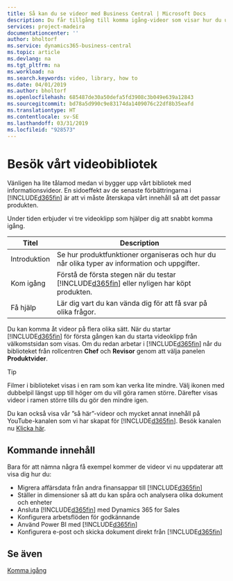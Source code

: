 ```yaml
---
title: Så kan du se videor med Business Central | Microsoft Docs
description: Du får tillgång till komma igång-videor som visar hur du utför vanliga uppgifter.
services: project-madeira
documentationcenter: ''
author: bholtorf
ms.service: dynamics365-business-central
ms.topic: article
ms.devlang: na
ms.tgt_pltfrm: na
ms.workload: na
ms.search.keywords: video, library, how to
ms.date: 04/01/2019
ms.author: bholtorf
ms.openlocfilehash: 685487de30a50defa5fd3908c3b049e639a12843
ms.sourcegitcommit: bd78a5d990c9e83174da1409076c22df8b35eafd
ms.translationtype: HT
ms.contentlocale: sv-SE
ms.lasthandoff: 03/31/2019
ms.locfileid: "928573"
---
```

# <a name="visit-our-video-library"></a>Besök vårt videobibliotek
Vänligen ha lite tålamod medan vi bygger upp vårt bibliotek med informationsvideor. En sidoeffekt av de senaste förbättringarna i [!INCLUDE[d365fin](includes/d365fin_md.md)] är att vi måste återskapa vårt innehåll så att det passar produkten.

Under tiden erbjuder vi tre videoklipp som hjälper dig att snabbt komma igång.

|Titel|Description|
|----|----|
|Introduktion|Se hur produktfunktioner organiseras och hur du når olika typer av information och uppgifter.|
|Kom igång|Förstå de första stegen när du testar [!INCLUDE[d365fin](includes/d365fin_md.md)] eller nyligen har köpt produkten. |
|Få hjälp|Lär dig vart du kan vända dig för att få svar på olika frågor.|

Du kan komma åt videor på flera olika sätt. När du startar [!INCLUDE[d365fin](includes/d365fin_md.md)] för första gången kan du starta videoklipp från välkomstsidan som visas. Om du redan arbetar i [!INCLUDE[d365fin](includes/d365fin_md.md)] når du biblioteket från rollcentren **Chef** och **Revisor** genom att välja panelen **Produktvider**.

> [!Tip]  
> Filmer i biblioteket visas i en ram som kan verka lite mindre. Välj ikonen med dubbelpil längst upp till höger om du vill göra ramen större. Därefter visas videor i ramen större tills du gör den mindre igen.

Du kan också visa vår ”så här”-videor och mycket annat innehåll på YouTube-kanalen som vi har skapat för [!INCLUDE[d365fin](includes/d365fin_md.md)]. Besök kanalen nu [Klicka här](https://go.microsoft.com/fwlink/?linkid=851533).

## <a name="content-that-is-coming-soon"></a>Kommande innehåll
Bara för att nämna några få exempel kommer de videor vi nu uppdaterar att visa dig hur du:  

* Migrera affärsdata från andra finansappar till [!INCLUDE[d365fin](includes/d365fin_md.md)]  
* Ställer in dimensioner så att du kan spåra och analysera olika dokument och enheter
* Ansluta [!INCLUDE[d365fin](includes/d365fin_md.md)] med Dynamics 365 for Sales
* Konfigurera arbetsflöden för godkännande  
* Använd Power BI med [!INCLUDE[d365fin](includes/d365fin_md.md)]  
* Konfigurera e-post och skicka dokument direkt från [!INCLUDE[d365fin](includes/d365fin_md.md)]  

## <a name="see-also"></a>Se även
[Komma igång](product-get-started.md)
